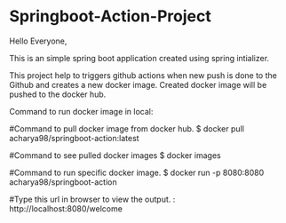 # Springboot-Action-Project

Hello Everyone,

This is an simple spring boot application created using spring intializer.

This project help to triggers github actions when new push is done to the Github and creates a new docker image.
Created docker image will be pushed to the docker hub.

Command to run docker image in local:

#Command to pull docker image from docker hub.
$ docker pull acharya98/springboot-action:latest

#Command to see pulled docker images
$ docker images

#Command to run specific docker image.
$ docker run -p 8080:8080 acharya98/springboot-action

#Type this url in browser to view the output.
 : http://localhost:8080/welcome

